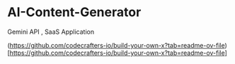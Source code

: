 # AI-Content-Generator
Gemini API , SaaS Application

(https://github.com/codecrafters-io/build-your-own-x?tab=readme-ov-file)[https://github.com/codecrafters-io/build-your-own-x?tab=readme-ov-file]
